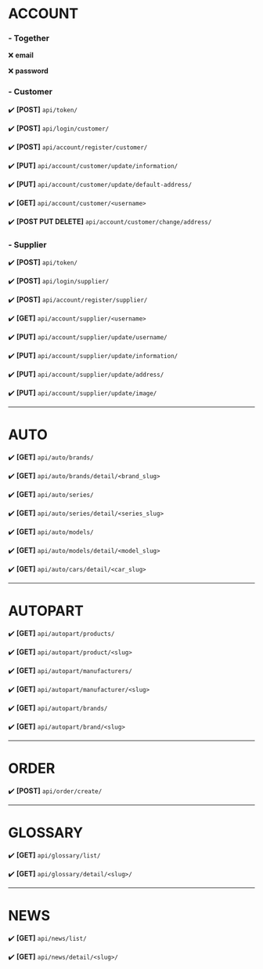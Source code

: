 # ACCOUNT

### - Together

:x: **email**

:x: **password**


### - Customer

:heavy_check_mark: **[POST]** `api/token/`

:heavy_check_mark: **[POST]** `api/login/customer/`

:heavy_check_mark: **[POST]** `api/account/register/customer/`

:heavy_check_mark: **[PUT]** `api/account/customer/update/information/`

:heavy_check_mark: **[PUT]** `api/account/customer/update/default-address/`

:heavy_check_mark: **[GET]** `api/account/customer/<username>`

:heavy_check_mark: **[POST PUT DELETE]** `api/account/customer/change/address/`


### - Supplier

:heavy_check_mark: **[POST]** `api/token/`

:heavy_check_mark: **[POST]** `api/login/supplier/`

:heavy_check_mark: **[POST]** `api/account/register/supplier/`

:heavy_check_mark: **[GET]** `api/account/supplier/<username>`

:heavy_check_mark: **[PUT]** `api/account/supplier/update/username/`

:heavy_check_mark: **[PUT]** `api/account/supplier/update/information/`

:heavy_check_mark: **[PUT]** `api/account/supplier/update/address/`

:heavy_check_mark: **[PUT]** `api/account/supplier/update/image/`

___


# AUTO

:heavy_check_mark: **[GET]** `api/auto/brands/`

:heavy_check_mark: **[GET]** `api/auto/brands/detail/<brand_slug>`

:heavy_check_mark: **[GET]** `api/auto/series/`

:heavy_check_mark: **[GET]** `api/auto/series/detail/<series_slug>`

:heavy_check_mark: **[GET]** `api/auto/models/`

:heavy_check_mark: **[GET]** `api/auto/models/detail/<model_slug>`

:heavy_check_mark: **[GET]** `api/auto/cars/detail/<car_slug>`

___


# AUTOPART

:heavy_check_mark: **[GET]** `api/autopart/products/`

:heavy_check_mark: **[GET]** `api/autopart/product/<slug>`

:heavy_check_mark: **[GET]** `api/autopart/manufacturers/`

:heavy_check_mark: **[GET]** `api/autopart/manufacturer/<slug>`

:heavy_check_mark: **[GET]** `api/autopart/brands/`

:heavy_check_mark: **[GET]** `api/autopart/brand/<slug>`

___


# ORDER

:heavy_check_mark: **[POST]** `api/order/create/`
___

# GLOSSARY

:heavy_check_mark: **[GET]** `api/glossary/list/`

:heavy_check_mark: **[GET]** `api/glossary/detail/<slug>/`
___

# NEWS

:heavy_check_mark: **[GET]** `api/news/list/`

:heavy_check_mark: **[GET]** `api/news/detail/<slug>/`
